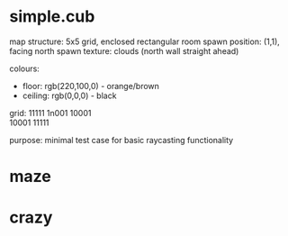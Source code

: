 # simple.cub

map structure: 5x5 grid, enclosed rectangular room
spawn position: (1,1), facing north
spawn texture: clouds (north wall straight ahead)

colours:
- floor: rgb(220,100,0) - orange/brown  
- ceiling: rgb(0,0,0) - black

grid:
11111
1n001
10001  
10001
11111

purpose: minimal test case for basic raycasting functionality


# maze

# crazy